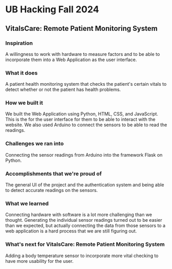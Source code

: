 # UB Hacking Fall 2024

## VitalsCare: Remote Patient Monitoring System

### Inspiration
A willingness to work with hardware to measure factors and to be able to incorporate them into a Web Application as the user interface.

### What it does
A patient health monitoring system that checks the patient's certain vitals to detect whether or not the patient has health problems.

### How we built it
We built the Web Application using Python, HTML, CSS, and JavaScript. This is the for the user interface for them to be able to interact with the website. We also used Arduino to connect the sensors to be able to read the readings. 

### Challenges we ran into
Connecting the sensor readings from Arduino into the framework Flask on Python.

### Accomplishments that we're proud of
The general UI of the project and the authentication system and being able to detect accurate readings on the sensors.

### What we learned
Connecting hardware with software is a lot more challenging than we thought. Generating the individual sensor readings turned out to be easier than we expected, but actually connecting the data from those sensors to a web application is a hard process that we are still figuring out.

### What's next for VitalsCare: Remote Patient Monitoring System
Adding a body temperature sensor to incorporate more vital checking to have more usability for the user. 
